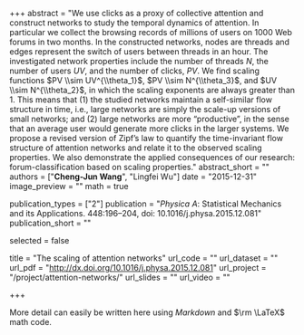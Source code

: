 +++
abstract = "We use clicks as a proxy of collective attention and construct networks to study the temporal dynamics of attention. In particular we collect the browsing records of millions of users on 1000 Web forums in two months. In the constructed networks, nodes are threads and edges represent the switch of users between threads in an hour. The investigated network properties include the number of threads $N$, the number of users $UV$, and the number of clicks, $PV$. We find scaling functions $PV \\sim UV^{\\theta_1}$, $PV \\sim N^{\\theta_3}$, and $UV \\sim N^{\\theta_2}$, in which the scaling exponents are always greater than 1. This means that (1) the studied networks maintain a self-similar flow structure in time, i.e., large networks are simply the scale-up versions of small networks; and (2) large networks are more “productive”, in the sense that an average user would generate more clicks in the larger systems. We propose a revised version of Zipf’s law to quantify the time-invariant flow structure of attention networks and relate it to the observed scaling properties. We also demonstrate the applied consequences of our research: forum-classification based on scaling properties."
abstract_short = ""
authors = ["**Cheng-Jun Wang**", "Lingfei Wu"]
date = "2015-12-31"
image_preview = ""
math = true

publication_types = ["2"]
publication = "*Physica A*: Statistical Mechanics and its Applications. 448:196–204, doi: 10.1016/j.physa.2015.12.081"
publication_short = ""

selected = false

title = "The scaling of attention networks"
url_code = ""
url_dataset = ""
url_pdf = "http://dx.doi.org/10.1016/j.physa.2015.12.081"
url_project = "/project/attention-networks/"
url_slides = ""
url_video = ""

+++

More detail can easily be written here using *Markdown* and $\rm \LaTeX$ math code.
